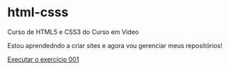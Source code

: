 # html-csss
 Curso de HTML5 e CSS3 do Curso em Video

 Estou aprendedndo a criar sites e agora vou gerenciar meus repositórios!

 <a href="https://ysabellax.github.io/html-csss/exercícios/exer001/index.html">Executar o exercício 001</a>
